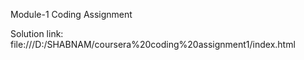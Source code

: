 Module-1 Coding Assignment

Solution link:             
                   file:///D:/SHABNAM/coursera%20coding%20assignment1/index.html
